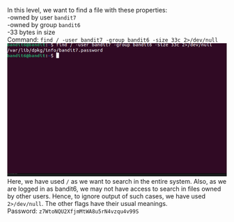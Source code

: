 In this level, we want to find a file with these properties:<br>
-owned by user `bandit7`<br>
-owned by group `bandit6`<br>
-33 bytes in size<br>
Command: `find / -user bandit7 -group bandit6 -size 33c 2>/dev/null`<br>
![](./images/image-7.png)<br>
Here, we have used `/` as we want to search in the entire system. Also, as we are logged in as bandit6, we may not have access to search in files owned by other users. Hence, to ignore output of such cases, we have used `2>/dev/null`. The other flags have their usual meanings.<br>
Password: `z7WtoNQU2XfjmMtWA8u5rN4vzqu4v99S`<br>